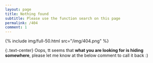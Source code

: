 ```yaml
---
layout: page
title: Nothing found
subtitle: Please use the function search on this page
permalink: /404
comment: 1
---
```


{% include img/full-50.html src="/img/404.png" %}

{:.text-center}
Oops, tt seems that **what you are looking for is hiding somewhere**, please let me know at the below comment to call it back :)
